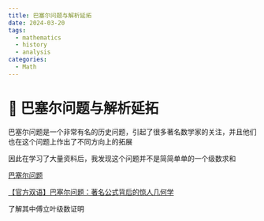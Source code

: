 ```yaml
---
title: 巴塞尔问题与解析延拓
date: 2024-03-20
tags: 
  - mathematics
  - history
  - analysis
categories: 
  - Math
---
```


# 🔴 巴塞尔问题与解析延拓

巴塞尔问题是一个非常有名的历史问题，引起了很多著名数学家的关注，并且他们也在这个问题上作出了不同方向上的拓展

因此在学习了大量资料后，我发现这个问题并不是简简单单的一个级数求和

<!-- more -->

[巴塞尔问题](https://zh.wikipedia.org/zh-cn/%E5%B7%B4%E5%A1%9E%E5%B0%94%E9%97%AE%E9%A2%98)

[【官方双语】巴塞尔问题：著名公式背后的惊人几何学](https://www.bilibili.com/video/BV1BW411x7DY/)

了解其中傅立叶级数证明
